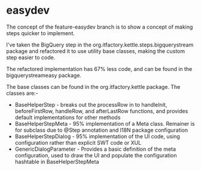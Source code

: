 # easydev

The concept of the feature-easydev branch is to show a concept of making steps quicker to implement.

I've taken the BigQuery step in the org.itfactory.kettle.steps.bigquerystream package and refactored it to use
utility base classes, making the custom step easier to code. 

The refactored implementation has 67% less code, and can be found in the bigquerystreameasy package.

The base classes can be found in the org.itfactory.kettle package. The classes are:-
- BaseHelperStep - breaks out the processRow in to handleInit, beforeFirstRow, handleRow, and afterLastRow functions, and provides default implementations for other methods
- BaseHelperStepMeta - 95% implementation of a Meta class. Remainer is for subclass due to @Step annotation and I18N package configuration
- BaseHelperStepDialog - 95% implementation of the UI code, using configuration rather than explicit SWT code or XUL
- GenericDialogParameter - Provides a basic definition of the meta configuration, used to draw the UI and populate the configuration hashtable in BaseHelperStepMeta

